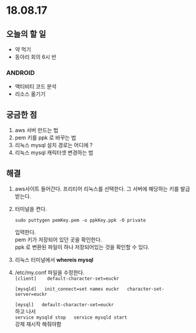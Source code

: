 # 18.08.17

## 오늘의 할 일

* 약 먹기
* 동아리 회의 6시 반

### ANDROID

* 액티비티 코드 분석
* 리소스 옮기기

## 궁금한 점

1. aws 서버 만드는 법 
2. pem 키를 ppk 로 바꾸는  법
3. 리눅스 mysql 설치 경로는 어디에  ? 
4. 리눅스 mysql 캐릭터셋 변경하는 법 

## 해결

1. aws사이트 들어간다. 프리티어 리눅스를 선택한다. 그 서버에 해당하는 키를 발급 받는다.
2. 터미널을 켠다.

   ```text
   sudo puttygen pemKey.pem -o ppkKey.ppk -O private
   ```

   입력한다.  
   pem 키가 저장되어 있던 곳을 확인한다.  
   ppk 로 변환된 파일이 하나 저장되어있는 것을 확인할 수 있다.

3. 리눅스 터미널에서 **whereis mysql**
4. /etc/my.conf 파일을 수정한다.  
   `[client]   
   default-character-set=euckr`  
 

   `[mysqld]  
   init_connect=set names euckr  
   character-set-server=euckr`

   `[mysql]  
   default-character-set=euckr`  
   하고 나서   
   `service mysqld stop  
   service mysqld start`  
   강제 재시작 해줘야함 

